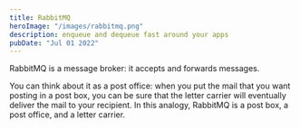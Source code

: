 ```yaml
---
title: RabbitMQ
heroImage: "/images/rabbitmq.png"
description: enqueue and dequeue fast around your apps
pubDate: "Jul 01 2022"
---
```


RabbitMQ is a message broker: it accepts and forwards messages.

You can think about it as a post office: when you put the mail that you want posting in a post box, you can be sure that the letter carrier will eventually deliver the mail to your recipient. In this analogy, RabbitMQ is a post box, a post office, and a letter carrier.
